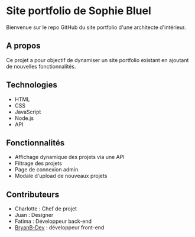 # Site portfolio de Sophie Bluel

Bienvenue sur le repo GitHub du site portfolio d'une architecte d'intérieur.

## A propos 

Ce projet a pour objectif de dynamiser un site portfolio existant en ajoutant de nouvelles fonctionnalités.

## Technologies

- HTML
- CSS 
- JavaScript
- Node.js
- API

## Fonctionnalités

- Affichage dynamique des projets via une API
- Filtrage des projets
- Page de connexion admin
- Modale d'upload de nouveaux projets

## Contributeurs 

- Charlotte : Chef de projet
- Juan : Designer
- Fatima : Développeur back-end
- [BryanB-Dev](https://github.com/BryanB-Dev) : développeur front-end
